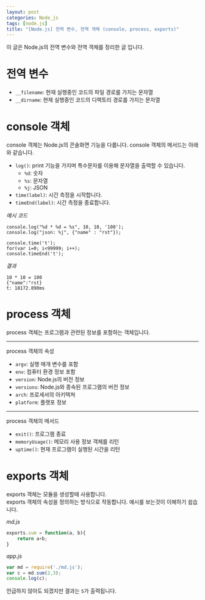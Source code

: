 ```yaml
---
layout: post
categories: Node_js
tags: [node.js]
title: "[Node.js] 전역 변수, 전역 객체 (console, process, exports)"
---
```

이 글은 Node.js의 전역 변수와 전역 객체를
정리한 글 입니다.  

# 전역 변수  
- `__filename`: 현재 실행중인 코드의 파일 경로를 가지는 문자열  
- `__dirname`: 현재 실행중인 코드의 디렉토리 경로를 가지는 문자열  
  
# console 객체
console 객체는 Node.js의 콘솔화면 기능을 다룹니다. console 객체의 메서드는 아래와 같습니다. 
- `log()`: print 기능을 가지며 특수문자를 
이용해 문자열을 출력할 수 있습니다.
  - `%d`: 숫자
  - `%s`: 문자열
  - `%j`: JSON  
- `time(label)`: 시간 측정을 시작합니다.
- `timeEnd(label)`: 시간 측정을 종료합니다.  

*예시 코드*  
```
console.log("%d * %d = %s", 10, 10, '100');
console.log("json: %j", {"name" : "rst"});

console.time('t');
for(var i=0; i<99999; i++);
console.timeEnd('t');
```
*결과*
```
10 * 10 = 100
{"name":"rst}
t: 18172.890ms
```

# process 객체  
process 객체는 프로그램과 관련된 정보를 포함하는 객체입니다.  
- - -
process 객체의 속성
- `argv`: 실행 매개 변수를 포함
- `env`: 컴퓨터 환경 정보 포함
- `version`: Node.js의 버전 정보
- `versions`: Node.js와 종속된 프로그램의 버전 정보
- `arch`: 프로세서의 아키텍쳐
- `platform`: 플랫포 정보  

- - -
process 객체의 메서드  
- `exit()`: 프로그램 종료
- `memoryUsage()`: 메모리 사용 정보 객체를 리턴
- `uptime()`: 현재 프로그램이 실행된 시간을 리턴  
  
# exports 객체
exports 객체는 모듈을 생성할때 사용합니다.  
exports 객체의 속성을 정의하는 방식으로 작동합니다. 
예시를 보는것이 이해하기 쉽습니다.  
  
*md.js*
``` javascript
exports.sum = function(a, b){
    return a+b;
}
```  
  
*app.js*
``` javascript
var md = require('./md.js');
var c = md.sum(2,3);
console.log(c);
```
  
언급하지 않아도 되겠지만 결과는 `5`가 출력됩니다.